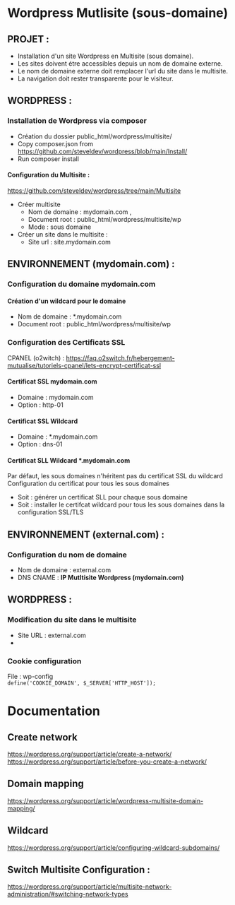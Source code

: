 # Wordpress Mutlisite (sous-domaine)

## PROJET :
- Installation d'un site Wordpress en Multisite (sous domaine).
- Les sites doivent étre accessibles depuis un nom de domaine externe.
- Le nom de domaine externe doit remplacer l'url du site dans le multisite.
- La navigation doit rester transparente pour le visiteur.

## WORDPRESS :

### Installation de Wordpress via composer 
- Création du dossier public_html/wordpress/multisite/
- Copy composer.json from https://github.com/steveldev/wordpress/blob/main/Install/
- Run composer install

#### Configuration du Multisite :
https://github.com/steveldev/wordpress/tree/main/Multisite
- Créer multisite 
  - Nom de domaine : mydomain.com , 
  - Document root  : public_html/wordpress/multisite/wp
  - Mode           : sous domaine
- Créer un site dans le multisite : 
  - Site url : site.mydomain.com


## ENVIRONNEMENT (mydomain.com) : 

### Configuration du domaine mydomain.com

#### Création d'un wildcard pour le domaine
  - Nom de domaine : *.mydomain.com 
  - Document root  : public_html/wordpress/multisite/wp

### Configuration des Certificats SSL
  CPANEL (o2witch) : https://faq.o2switch.fr/hebergement-mutualise/tutoriels-cpanel/lets-encrypt-certificat-ssl  
  
 #### Certificat SSL mydomain.com 
  - Domaine : mydomain.com 
  - Option  : http-01
 
#### Certificat SSL Wildcard
  - Domaine : *.mydomain.com 
  - Option  : dns-01

#### Certificat SLL Wildcard *.mydomain.com
  Par défaut, les sous domaines n'héritent pas du certificat SSL du wildcard  
  Configuration du certificat pour tous les sous domaines
  - Soit : générer un certificat SLL pour chaque sous domaine
  - Soit : installer le certifcat wildcard pour tous les sous domaines dans la configuration SSL/TLS


## ENVIRONNEMENT (external.com) : 
 
### Configuration du nom de domaine 
- Nom de domaine : external.com 
- DNS CNAME      : **IP Mutltisite Wordpress (mydomain.com)**
 
 
## WORDPRESS : 
### Modification du site dans le multisite
- Site URL : external.com
- 
### Cookie configuration
File : wp-config  
```define('COOKIE_DOMAIN', $_SERVER['HTTP_HOST']);```


# Documentation
## Create network
https://wordpress.org/support/article/create-a-network/  
https://wordpress.org/support/article/before-you-create-a-network/

## Domain mapping 
https://wordpress.org/support/article/wordpress-multisite-domain-mapping/

## Wildcard 
https://wordpress.org/support/article/configuring-wildcard-subdomains/

## Switch Multisite Configuration :  
https://wordpress.org/support/article/multisite-network-administration/#switching-network-types
